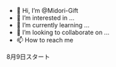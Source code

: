 - 👋 Hi, I’m @Midori-Gift 
- 👀 I’m interested in ...  
- 🌱 I’m currently learning ... 
- 💞️ I’m looking to collaborate on ... 
- 📫 How to reach me  


<!---
Midori-Gift/Midori-Gift is a ✨ special ✨ repository because its `README.md` (this file) appears on your GitHub profile.
You can click the Preview link to take a look at your changes.
---> 

8月9日スタート
